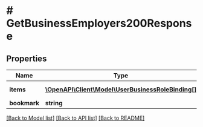 # # GetBusinessEmployers200Response

## Properties

Name | Type | Description | Notes
------------ | ------------- | ------------- | -------------
**items** | [**\OpenAPI\Client\Model\UserBusinessRoleBinding[]**](UserBusinessRoleBinding.md) | List of employers. |
**bookmark** | **string** |  | [optional]

[[Back to Model list]](../../README.md#models) [[Back to API list]](../../README.md#endpoints) [[Back to README]](../../README.md)
